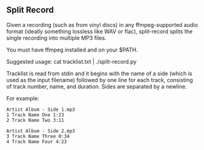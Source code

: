 Split Record
------------
Given a recording (such as from vinyl discs) in any ffmpeg-supported
audio format (ideally something lossless like WAV or flac), split-record
splits the single recording into multiple MP3 files.

You must have ffmpeg installed and on your $PATH.

Suggested usage: cat tracklist.txt | ./split-record.py

Tracklist is read from stdin and it begins with the name of a
side (which is used as the input filename) followed by one line for each
track, consisting of track number, name, and duration.
Sides are separated by a newline.

For example:
```
Artist Album - Side 1.mp3
1 Track Name One 1:23
2 Track Name Two 3:11

Artist Album - Side 2.mp3
3 Track Name Three 0:34
4 Track Name Four 4:23
```
